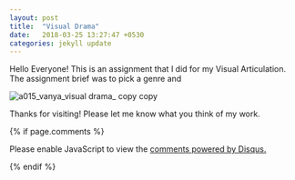 ```yaml
---
layout: post
title:  "Visual Drama"
date:   2018-03-25 13:27:47 +0530
categories: jekyll update
---
```

Hello Everyone!
This is an assignment that I did for my Visual Articulation.
The assignment brief was to pick a genre and


![a015_vanya_visual drama_ copy copy](https://user-images.githubusercontent.com/36835039/37885178-6272fbe8-30d1-11e8-8e7d-9d5792e7ffc7.jpg)


Thanks for visiting! Please let me know what you think of my work.

{% if page.comments %}

<div id="disqus_thread"></div>
<script>

/**
*  RECOMMENDED CONFIGURATION VARIABLES: EDIT AND UNCOMMENT THE SECTION BELOW TO INSERT DYNAMIC VALUES FROM YOUR PLATFORM OR CMS.
*  LEARN WHY DEFINING THESE VARIABLES IS IMPORTANT: https://disqus.com/admin/universalcode/#configuration-variables*/
/*
var disqus_config = function () {
this.page.url = PAGE_URL;  // Replace PAGE_URL with your page's canonical URL variable
this.page.identifier = PAGE_IDENTIFIER; // Replace PAGE_IDENTIFIER with your page's unique identifier variable
};
*/
(function() { // DON'T EDIT BELOW THIS LINE
var d = document, s = d.createElement('script');
s.src = 'https://vanya-rawat-github-io.disqus.com/embed.js';
s.setAttribute('data-timestamp', +new Date());
(d.head || d.body).appendChild(s);
})();
</script>
<noscript>Please enable JavaScript to view the <a href="https://disqus.com/?ref_noscript">comments powered by Disqus.</a></noscript>

{% endif %}
